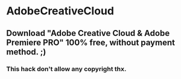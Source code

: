 # AdobeCreativeCloud

## Download "Adobe Creative Cloud &amp; Adobe Premiere PRO" 100% free, without payment method. ;)                                                      

### This hack don't allow any copyright thx.
